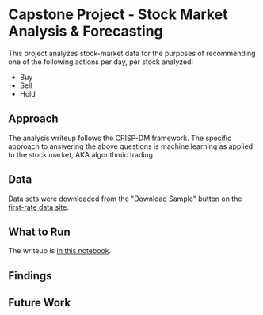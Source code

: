# Capstone Project - Stock Market Analysis & Forecasting
This project analyzes stock-market data for the purposes of recommending one of the following actions per day, per stock analyzed:
- Buy
- Sell
- Hold

## Approach
The analysis writeup follows the CRISP-DM framework. The specific approach to answering the above questions is machine learning as applied to the stock market, AKA algorithmic trading.

## Data
Data sets were downloaded from the "Download Sample" button on the [first-rate data site](https://firstratedata.com/b/22/stock-complete-historical-intraday).

## What to Run
The writeup is [in this notebook](./stock_market_analysis.ipynb).

## Findings

## Future Work